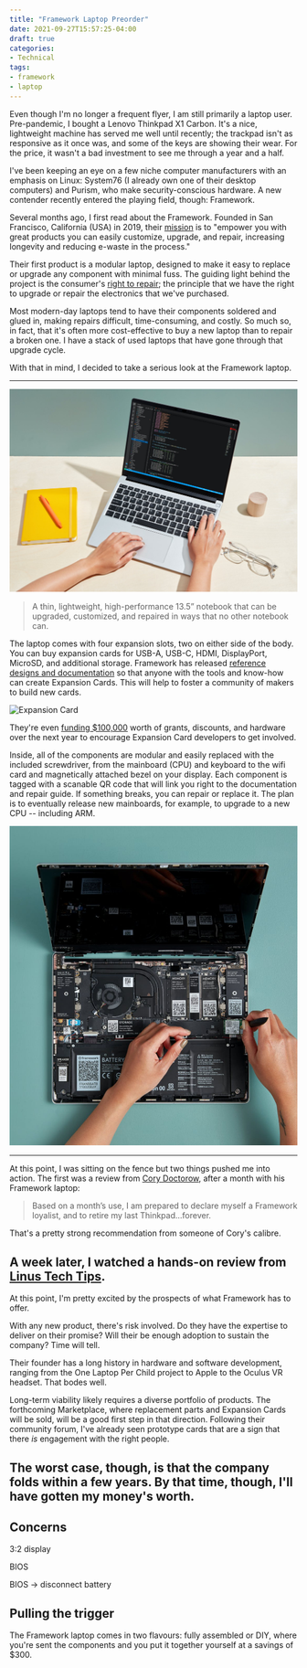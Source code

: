 ```yaml
---
title: "Framework Laptop Preorder"
date: 2021-09-27T15:57:25-04:00
draft: true
categories:
- Technical
tags:
- framework
- laptop
---
```


Even though I'm no longer a frequent flyer, I am still primarily a laptop user. Pre-pandemic, I bought a Lenovo Thinkpad X1 Carbon. It's a nice, lightweight machine has served me well until recently; the trackpad isn't as responsive as it once was, and some of the keys are showing their wear. For the price, it wasn't a bad investment to see me through a year and a half.

I've been keeping an eye on a few niche computer manufacturers with an emphasis on Linux: System76 (I already own one of their desktop computers) and Purism, who make security-conscious hardware. A new contender recently entered the playing field, though: Framework.

Several months ago, I first read about the Framework. Founded in San Francisco, California (USA) in 2019, their [mission](https://frame.work/ca/en/blog/introducing-the-framework-laptop) is to "empower you with great products you can easily customize, upgrade, and repair, increasing longevity and reducing e-waste in the process."

Their first product is a modular laptop, designed to make it easy to replace or upgrade any component with minimal fuss. The guiding light behind the project is the consumer's [right to repair](https://en.wikipedia.org/wiki/Electronics_right_to_repair); the principle that we have the right to upgrade or repair the electronics that we've purchased.

Most modern-day laptops tend to have their components soldered and glued in, making repairs difficult, time-consuming, and costly. So much so, in fact, that it's often more cost-effective to buy a new laptop than to repair a broken one. I have a stack of used laptops that have gone through that upgrade cycle.

With that in mind, I decided to take a serious look at the Framework laptop.

---

![The Framework Laptop](laptop.jpg "The Framework laptop")

> A thin, lightweight, high-performance 13.5” notebook that can be upgraded, customized, and repaired in ways that no other notebook can.

The laptop comes with four expansion slots, two on either side of the body. You can buy expansion cards for USB-A, USB-C, HDMI, DisplayPort, MicroSD, and additional storage. Framework has released [reference designs and documentation](https://github.com/FrameworkComputer/ExpansionCards) so that anyone with the tools and know-how can create Expansion Cards. This will help to foster a community of makers to build new cards.

![Expansion Card](expansioncard.gif "Expansion Card")

They're even [funding $100,000](https://frame.work/ca/en/blog/expansion-card-developer-program--canada-launch) worth of grants, discounts, and hardware over the next year to encourage Expansion Card developers to get involved.

Inside, all of the components are modular and easily replaced with the included screwdriver, from the mainboard (CPU) and keyboard to the wifi card and magnetically attached bezel on your display. Each component is tagged with a scanable QR code that will link you right to the documentation and repair guide. If something breaks, you can repair or replace it. The plan is to eventually release new mainboards, for example, to upgrade to a new CPU -- including ARM.

![The disassembled Framework laptop](diy.jpg "The internals of the Framework laptop")

---

At this point, I was sitting on the fence but two things pushed me into action. The first was a review from [Cory Doctorow](https://doctorow.medium.com/the-framework-is-the-most-exciting-laptop-ive-ever-used-5415da0a46e5), after a month with his Framework laptop:

> Based on a month’s use, I am prepared to declare myself a Framework loyalist, and to retire my last Thinkpad…forever.

That's a pretty strong recommendation from someone of Cory's calibre.

A week later, I watched a hands-on review from [Linus Tech Tips](https://www.youtube.com/watch?v=0rkTgPt3M4k). 
---

At this point, I'm pretty excited by the prospects of what Framework has to offer.

With any new product, there's risk involved. Do they have the expertise to deliver on their promise? Will their be enough adoption to sustain the company? Time will tell.


Their founder has a long history in hardware and software development, ranging from the One Laptop Per Child project to Apple to the Oculus VR headset. That bodes well.

Long-term viability likely requires a diverse portfolio of products. The forthcoming Marketplace, where replacement parts and Expansion Cards will be sold, will be a good first step in that direction. Following their community forum, I've already seen prototype cards that are a sign that there *is* engagement with the right people.

The worst case, though, is that the company folds within a few years. By that time, though, I'll have gotten my money's worth.
---



## Concerns

3:2 display


BIOS

BIOS -> disconnect battery

## Pulling the trigger

The Framework laptop comes in two flavours: fully assembled or DIY, where you're sent the components and you put it together yourself at a savings of $300.
